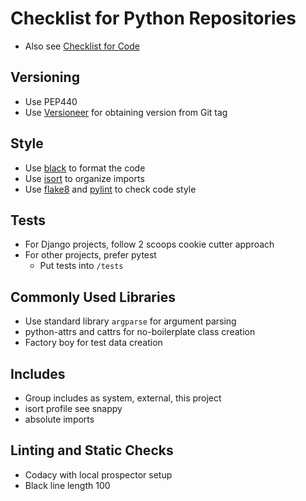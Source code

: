 # Checklist for Python Repositories

- Also see [Checklist for Code](Checklist-Code.md)

## Versioning

- Use PEP440
- Use [Versioneer](https://github.com/python-versioneer/python-versioneer) for obtaining version from Git tag

## Style
- Use [black](https://pypi.org/project/black/) to format the code
- Use [isort](https://pypi.org/project/isort/) to organize imports
- Use [flake8](https://pypi.org/project/flake8/) and [pylint](https://pypi.org/project/pylint/) 
to check code style

## Tests

- For Django projects, follow 2 scoops cookie cutter approach
- For other projects, prefer pytest
    - Put tests into `/tests`

## Commonly Used Libraries

- Use standard library `argparse` for argument parsing
- python-attrs and cattrs for no-boilerplate class creation
- Factory boy for test data creation

## Includes

- Group includes as system, external, this project
- isort profile see snappy
- absolute imports

## Linting and Static Checks

- Codacy with local prospector setup
- Black line length 100
